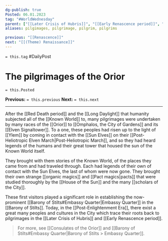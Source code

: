 ```yaml
---
dg-publish: true
Posted: 06.01.2023
tag: "#WorldWednesday"
parent: ["[[Later Crisis of Hubris]]", "[[Early Renascence period]]", "[[Known World]]", "[[Omphalos, the City of Gardens]]", "[[Elven Signaltower]]", "[[Orior]]", "[[Consulates of the Orior]]"]
aliases: pilgimages, pilgrimage, pilgrim, pilgrims

previous: "[[Renascence]]"
next: "[[(Theme) Renaissance]]"
---
```

`= this.tag` #DailyPost 
# The pilgrimages of the Orior
`= this.Posted`

**Previous:** `= this.previous`
**Next:** `= this.next`

---

After the [[Red Death period]] and the [[Long Daylight]] that humanity subjected all of the [[Known World]] to, many pilgrimages were undertaken by many races of the [[Orior]] to [[Omphalos, the City of Gardens]] and its [[Elven Signaltower]]. To a one, these peoples had risen up to the light of [[Ylem]] by coming in contact with the [[Sun Elves]] on their [[Post-Heliotropic Elven March|Post-Heliotropic March]], and so they had heard legends of the humans and their great tower that housed the sun of the Known World itself.

They brought with them stories of the Known World, of the places they came from and had traveled through. Each had legends of their own of contact with the Sun Elves, the last of whom were now gone. They brought their own strange [[organic magics]] and [[Pact magics|pacts]] that were studied thoroughly by the [[House of the Sun]] and the many [[scholars of the City]].

These first visitors played a significant role in establishing the now-prominent [[Barony of Stilts#Embassy Quarter|Embassy Quarter]] in the [[Barony of Stilts]]. Today, in the [[Post-Enlightenment Era]], there exist a great many peoples and cultures in the City which trace their roots back to pilgrimages in the [[Later Crisis of Hubris]] and [[Early Renascence period]].

> For more, see [[Consulates of the Orior]] and [[Barony of Stilts#Embassy Quarter|Barony of Stilts > Embassy Quarter]].